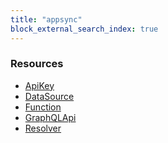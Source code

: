 ```yaml
---
title: "appsync"
block_external_search_index: true
---
```


<!-- WARNING: this file was generated by Pulumi Docs Generator. -->
<!-- Do not edit by hand unless you're certain you know what you are doing! -->

<h3>Resources</h3>
<ul class="api">
    <li><a href="apikey"><span class="symbol resource"></span>ApiKey</a></li>
    <li><a href="datasource"><span class="symbol resource"></span>DataSource</a></li>
    <li><a href="function"><span class="symbol resource"></span>Function</a></li>
    <li><a href="graphqlapi"><span class="symbol resource"></span>GraphQLApi</a></li>
    <li><a href="resolver"><span class="symbol resource"></span>Resolver</a></li>
</ul>

